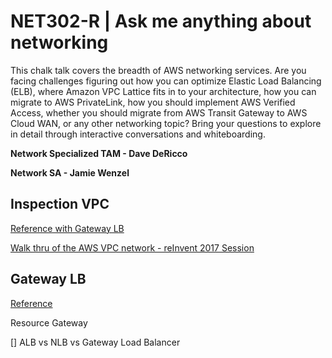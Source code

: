 # NET302-R | Ask me anything about networking

This chalk talk covers the breadth of AWS networking services. Are you facing challenges figuring out how you can optimize Elastic Load Balancing (ELB), where Amazon VPC Lattice fits in to your architecture, how you can migrate to AWS PrivateLink, how you should implement AWS Verified Access, whether you should migrate from AWS Transit Gateway to AWS Cloud WAN, or any other networking topic? Bring your questions to explore in detail through interactive conversations and whiteboarding.

**Network Specialized TAM - Dave DeRicco**

**Network SA - Jamie Wenzel**


## Inspection VPC

[Reference with Gateway LB](https://aws.amazon.com/blogs/networking-and-content-delivery/centralized-inspection-architecture-with-aws-gateway-load-balancer-and-aws-transit-gateway/)

[Walk thru of the AWS VPC network - reInvent 2017 Session](https://www.youtube.com/watch?v=8gc2DgBqo9U)

## Gateway LB
[Reference](https://aws.amazon.com/blogs/networking-and-content-delivery/introducing-aws-gateway-load-balancer-supported-architecture-patterns/)

Resource Gateway


[] ALB vs NLB vs Gateway Load Balancer
